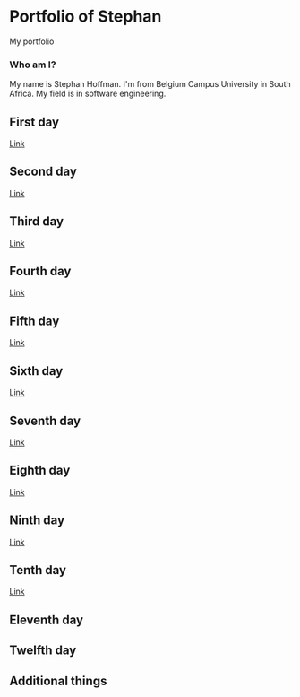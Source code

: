 # Portfolio of Stephan
My portfolio 

### Who am I?
My name is Stephan Hoffman. I'm from Belgium Campus University in South Africa. My field is in software engineering.

## First day

[Link](Stephan/Reflections/Reflection_day1)

## Second day

[Link](Stephan/Reflections/Reflection_day2)

## Third day

[Link](Stephan/Reflections/Reflection_day3)

## Fourth day

[Link](Stephan/Reflections/Reflection_day4)

## Fifth day

[Link](Stephan/Reflections/Reflection_day5)

## Sixth day

[Link](Stephan/Reflections/Reflection_day6)

## Seventh day

[Link](Stephan/Reflections/Reflection_day7)

## Eighth day

[Link](Stephan/Reflections/Reflection_day8)

## Ninth day

[Link](Stephan/Reflections/Reflection_day9)

## Tenth day

[Link](Stephan/Reflections/Reflection_day10)

## Eleventh day

## Twelfth day

## Additional things
